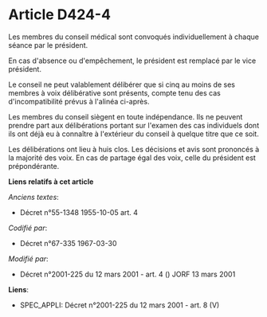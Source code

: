 # Article D424-4

Les membres du conseil médical sont convoqués individuellement à chaque séance par le président.

En cas d'absence ou d'empêchement, le président est remplacé par le vice président.

Le conseil ne peut valablement délibérer que si cinq au moins de ses membres à voix délibérative sont présents, compte tenu
des cas d'incompatibilité prévus à l'alinéa ci-après.

Les membres du conseil siègent en toute indépendance. Ils ne peuvent prendre part aux délibérations portant sur l'examen des
cas individuels dont ils ont déjà eu à connaître à l'extérieur du conseil à quelque titre que ce soit.

Les délibérations ont lieu à huis clos. Les décisions et avis sont prononcés à la majorité des voix. En cas de partage égal
des voix, celle du président est prépondérante.

**Liens relatifs à cet article**

_Anciens textes_:

  - Décret n°55-1348 1955-10-05 art. 4

_Codifié par_:

  - Décret n°67-335 1967-03-30

_Modifié par_:

  - Décret n°2001-225 du 12 mars 2001 - art. 4 () JORF 13 mars 2001

**Liens**:

  - SPEC_APPLI: Décret n°2001-225 du 12 mars 2001 - art. 8 (V)
